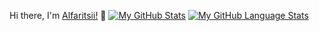 Hi there, I'm [Alfaritsii!](https://github.com/alfaritsii) 👋
[![My GitHub Stats](https://github-readme-stats.vercel.app/api/?username=alfaritsii&count_private=true&theme=tokyonight&showicons=true)]()
[![My GitHub Language Stats](https://github-readme-stats.vercel.app/api/top-langs/?username=alfaritsii&langs_count=5&theme=tokyonight)]()
<!--
**alfaritsii/alfaritsii** is a ✨ _special_ ✨ repository because its `README.md` (this file) appears on your GitHub profile.

Here are some ideas to get you started:

- 🔭 I’m currently working on ...
- 🌱 I’m currently learning ...
- 👯 I’m looking to collaborate on ...
- 🤔 I’m looking for help with ...
- 💬 Ask me about ...
- 📫 How to reach me: ...
- 😄 Pronouns: ...
- ⚡ Fun fact: ...
-->
